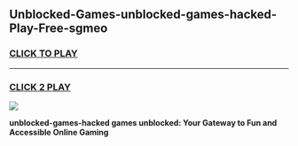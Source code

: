 
## Unblocked-Games-unblocked-games-hacked-Play-Free-sgmeo
<h3>
<a href="https://premium76.site?title=unblocked-games-hacked&ref=10A">CLICK TO PLAY</a></h3>
<hr>

<h3>
<a href="https://premium76.site?title=unblocked-games-hacked&ref=10A">CLICK 2 PLAY</a>
  
</h3>

<a href="https://premium76.site?title=unblocked-games-hacked&ref=10A"><img src="https://clearcache.store/games.png"></a>


**unblocked-games-hacked games unblocked: Your Gateway to Fun and Accessible Online Gaming**
